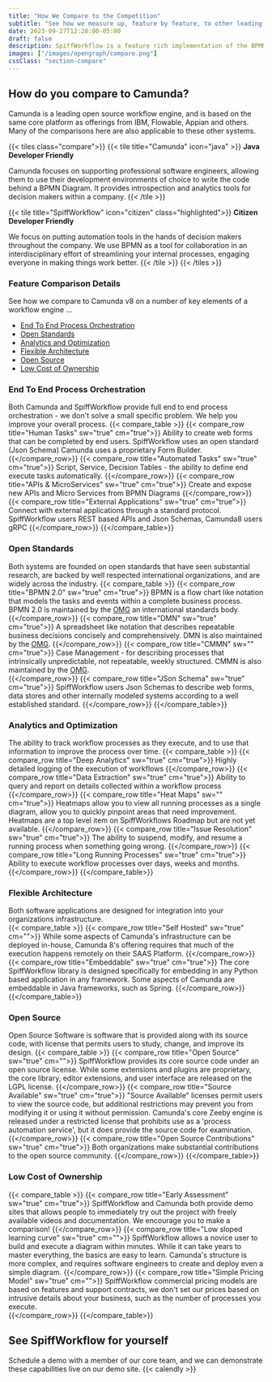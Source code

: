 ```yaml
---
title: "How We Compare to the Competition"
subtitle: "See how we measure up, feature by feature, to other leading business workflow engines."
date: 2023-09-27T12:20:00-05:00
draft: false
description: SpiffWorkflow is a feature rich implementation of the BPMN standard, with years of development and testing behind it.  See how we compare to other workflow engines.
images: ["/images/opengraph/compare.png"]
cssClass: "section-compare"
---
```


## How do you compare to Camunda?
Camunda is a leading open source workflow engine, and is based on the same core platform as offerings from IBM, Flowable, Appian and others.  Many of the comparisons here are also applicable to these other systems.

{{< tiles class="compare">}}
{{< tile title="Camunda" icon="java" >}}
**Java Developer Friendly** 
<p>Camunda focuses on supporting professional software engineers, allowing them to use their development environments of choice to write the code behind a BPMN Diagram.  It provides introspection and analytics tools for decision makers within a company.
{{< /tile >}}

{{< tile title="SpiffWorkflow" icon="citizen" class="highlighted">}}
**Citizen Developer Friendly**
<p>We focus on putting automation tools in the hands of decision makers throughout the company.  We use BPMN as a tool for collaboration in an interdisciplinary effort of streamlining your internal processes, engaging everyone in making things work better.
{{< /tile >}}
{{< /tiles >}}

### Feature Comparison Details
See how we compare to Camunda v8 on a number of key elements of a workflow engine ...
* [End To End Process Orchestration](#end-to-end-process-orchestration)
* [Open Standards](#open-standards)
* [Analytics and Optimization](#analytics-and-optimization)
* [Flexible Architecture](#flexible-architecture)
* [Open Source](#open-source)
* [Low Cost of Ownership](#low-cost-of-ownership)


### End To End Process Orchestration
Both Camunda and SpiffWorkflow provide full end to end process orchestration - we don't solve a small specific problem.  We help you improve your overall process.
{{< compare_table >}}
{{< compare_row title="Human Tasks" sw="true" cm="true">}}
Ability to create web forms that can be completed by end users.  SpiffWorkflow uses an open standard (Json Schema) Camunda uses a proprietary Form Builder.
{{</compare_row>}}
{{< compare_row title="Automated Tasks" sw="true" cm="true">}}
Script, Service, Decision Tables - the ability to define end execute tasks automatically.
{{</compare_row>}}
{{< compare_row title="APIs & MicroServices" sw="true" cm="true">}}
Create and expose new APIs and Micro Services from BPMN Diagrams
{{</compare_row>}}
{{< compare_row title="External Applications" sw="true" cm="true">}}
Connect with external applications through a standard protocol. SpiffWorkflow users REST based APIs and Json Schemas, Camunda8 users gRPC
{{</compare_row>}}
{{</compare_table>}}

### Open Standards
Both systems are founded on open standards that have seen substantial research, are backed by well respected international organizations, and are widely across the industry.
{{< compare_table >}}
{{< compare_row title="BPMN 2.0" sw="true" cm="true">}}
BPMN is a flow chart like notation that models the tasks and events within a complete business process.  BPMN 2.0 is maintained by the [OMG](https://www.omg.org/) an international standards body.
{{</compare_row>}}
{{< compare_row title="DMN" sw="true" cm="true">}}
A spreadsheet like notation that describes repeatable business decisions concisely and comprehensively.  DMN is also maintained by the [OMG](https://www.omg.org/).
{{</compare_row>}}
{{< compare_row title="CMMN" sw="" cm="true">}}
Case Management - for describing processes that intrinsically unpredictable, not repeatable, weekly structured.  CMMN is also maintained by the [OMG](https://www.omg.org/).  
{{</compare_row>}}
{{< compare_row title="JSon Schema" sw="true" cm="true">}}
SpiffWorkflow users Json Schemas to describe web forms, data stores and other internally modeled systems according to a well established standard.
{{</compare_row>}}
{{</compare_table>}}

### Analytics and Optimization
The ability to track workflow processes as they execute, and to use that information to improve the process over time. 
{{< compare_table >}}
{{< compare_row title="Deep Analytics" sw="true" cm="true">}}
Highly detailed logging of the execution of workflows
{{</compare_row>}}
{{< compare_row title="Data Extraction" sw="true" cm="true">}}
Ability to query and report on details collected within a workflow process
{{</compare_row>}}
{{< compare_row title="Heat Maps" sw="" cm="true">}}
Heatmaps allow you to view all running processes as a single diagram, allow you to quickly pinpoint areas that need improvement.  Heatmaps are a top level item on SpiffWorkflows Roadmap but are not yet available.
{{</compare_row>}}
{{< compare_row title="Issue Resolution" sw="true" cm="true">}}
The ability to suspend, modify, and resume a running process when something going wrong. 
{{</compare_row>}}
{{< compare_row title="Long Running Processes" sw="true" cm="true">}}
Ability to execute workflow processes over days, weeks and months.
{{</compare_row>}}
{{</compare_table>}}

### Flexible Architecture
Both software applications are designed for integration into your organizations infrastructure.  
{{< compare_table >}}
{{< compare_row title="Self Hosted" sw="true" cm="">}}
While some aspects of Camunda's infrastructure can be deployed in-house, Camunda 8's offering requires that much of the execution happens remotely on their SAAS Platform.
{{</compare_row>}}
{{< compare_row title="Embeddable" sw="true" cm="true">}}
The core SpiffWorkflow library is designed specifically for embedding in any Python based application in any framework.  Some aspects of Camunda are embeddable in Java frameworks, such as Spring.
{{</compare_row>}}
{{</compare_table>}}

### Open Source
Open Source Software is software that is provided along with its source code, with license that permits users to study, change, and improve its design. 
{{< compare_table >}}
{{< compare_row title="Open Source" sw="true" cm="">}}
SpiffWorkflow provides its core source code under an open source license.  While some extensions and plugins are proprietary, the core library, editor extensions, and user interface are released on the LGPL license.
{{</compare_row>}}
{{< compare_row title="Source Available" sw="true" cm="true">}}
"Source Available" licenses permit users to view the source code, but additional restrictions may prevent you from modifying it or using it without permission.  Camunda's core Zeeby engine is released under a restricted license that prohibits use as a 'process automation service', but it does provide the source code for examination.
{{</compare_row>}}
{{< compare_row title="Open Source Contributions" sw="true" cm="true">}}
Both organizations make substantial contributions to the open source community.
{{</compare_row>}}
{{</compare_table>}}

### Low Cost of Ownership
{{< compare_table >}}
{{< compare_row title="Early Assessment" sw="true" cm="true">}}
SpiffWorkflow and Camunda both provide demo sites that allows people to immediately try out the project with freely available videos and documentation.   We encourage you to make a comparison! 
{{</compare_row>}}
{{< compare_row title="Low sloped learning curve" sw="true" cm="">}}
SpiffWorkflow allows a novice user to build and execute a diagram within minutes.  While it can take years to master everything, the basics are easy to learn.  Camunda's structure is more complex, and requires software engineers to create and deploy even a simple diagram.
{{</compare_row>}}
{{< compare_row title="Simple Pricing Model" sw="true" cm="">}}
SpiffWorkflow commercial pricing models are based on features and support contracts, we don't set our prices based on intrusive details about your business, such as the number of processes you execute.   
{{</compare_row>}}
{{</compare_table>}}


## See SpiffWorkflow for yourself 
Schedule a demo with a member of our core team, and we can demonstrate these capabilities live on our demo site.
{{< calendly >}}